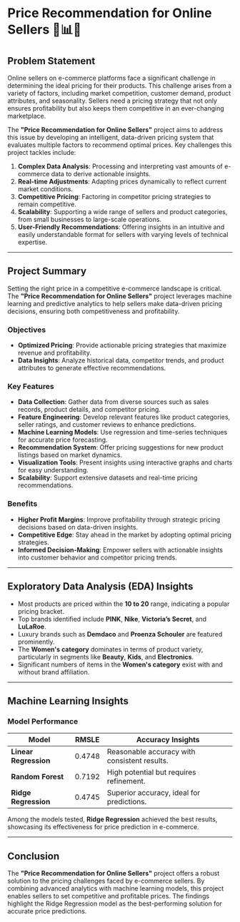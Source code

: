 # Price Recommendation for Online Sellers 🛒📊💡


## Problem Statement

Online sellers on e-commerce platforms face a significant challenge in determining the ideal pricing for their products. This challenge arises from a variety of factors, including market competition, customer demand, product attributes, and seasonality. Sellers need a pricing strategy that not only ensures profitability but also keeps them competitive in an ever-changing marketplace.

The **"Price Recommendation for Online Sellers"** project aims to address this issue by developing an intelligent, data-driven pricing system that evaluates multiple factors to recommend optimal prices. Key challenges this project tackles include:

1. **Complex Data Analysis**: Processing and interpreting vast amounts of e-commerce data to derive actionable insights.
2. **Real-time Adjustments**: Adapting prices dynamically to reflect current market conditions.
3. **Competitive Pricing**: Factoring in competitor pricing strategies to remain competitive.
4. **Scalability**: Supporting a wide range of sellers and product categories, from small businesses to large-scale operations.
5. **User-Friendly Recommendations**: Offering insights in an intuitive and easily understandable format for sellers with varying levels of technical expertise.

---

## Project Summary

Setting the right price in a competitive e-commerce landscape is critical. The **"Price Recommendation for Online Sellers"** project leverages machine learning and predictive analytics to help sellers make data-driven pricing decisions, ensuring both competitiveness and profitability.

### **Objectives**
- **Optimized Pricing**: Provide actionable pricing strategies that maximize revenue and profitability.
- **Data Insights**: Analyze historical data, competitor trends, and product attributes to generate effective recommendations.

### **Key Features**
- **Data Collection**: Gather data from diverse sources such as sales records, product details, and competitor pricing.
- **Feature Engineering**: Develop relevant features like product categories, seller ratings, and customer reviews to enhance predictions.
- **Machine Learning Models**: Use regression and time-series techniques for accurate price forecasting.
- **Recommendation System**: Offer pricing suggestions for new product listings based on market dynamics.
- **Visualization Tools**: Present insights using interactive graphs and charts for easy understanding.
- **Scalability**: Support extensive datasets and real-time pricing recommendations.

### **Benefits**
- **Higher Profit Margins**: Improve profitability through strategic pricing decisions based on data-driven insights.
- **Competitive Edge**: Stay ahead in the market by adopting optimal pricing strategies.
- **Informed Decision-Making**: Empower sellers with actionable insights into customer behavior and competitor pricing trends.

---

## Exploratory Data Analysis (EDA) Insights

- Most products are priced within the **10 to 20** range, indicating a popular pricing bracket.
- Top brands identified include **PINK**, **Nike**, **Victoria’s Secret**, and **LuLaRoe**.
- Luxury brands such as **Demdaco** and **Proenza Schouler** are featured prominently.
- The **Women's category** dominates in terms of product variety, particularly in segments like **Beauty**, **Kids**, and **Electronics**.
- Significant numbers of items in the **Women's category** exist with and without brand affiliation.

---

## Machine Learning Insights

### **Model Performance**
| Model              | RMSLE   | Accuracy Insights                     |
|--------------------|---------|---------------------------------------|
| **Linear Regression** | 0.4748  | Reasonable accuracy with consistent results. |
| **Random Forest**     | 0.7192  | High potential but requires refinement.      |
| **Ridge Regression**  | 0.4745  | Superior accuracy, ideal for predictions.    |

Among the models tested, **Ridge Regression** achieved the best results, showcasing its effectiveness for price prediction in e-commerce.

---

## Conclusion

The **"Price Recommendation for Online Sellers"** project offers a robust solution to the pricing challenges faced by e-commerce sellers. By combining advanced analytics with machine learning models, this project enables sellers to set competitive and profitable prices. The findings highlight the Ridge Regression model as the best-performing solution for accurate price predictions.
